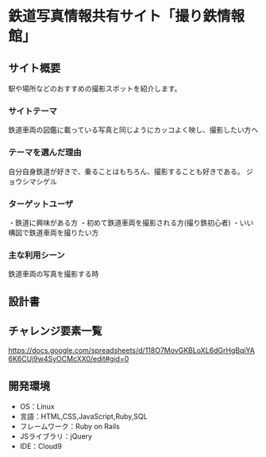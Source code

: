 # 鉄道写真情報共有サイト「撮り鉄情報館」

## サイト概要
駅や場所などのおすすめの撮影スポットを紹介します。

### サイトテーマ
鉄道車両の図鑑に載っている写真と同じようにカッコよく映し、撮影したい方へ

### テーマを選んだ理由
自分自身鉄道が好きで、乗ることはもちろん、撮影することも好きである。
ジョウシマシゲル

### ターゲットユーザ
・鉄道に興味がある方
・初めて鉄道車両を撮影される方(撮り鉄初心者)
・いい構図で鉄道車両を撮りたい方

### 主な利用シーン
鉄道車両の写真を撮影する時

## 設計書


## チャレンジ要素一覧
https://docs.google.com/spreadsheets/d/118O7MovGKBLoXL6dGrHgBqiYA6K6CUj9w4SyOCMcXX0/edit#gid=0

## 開発環境
- OS：Linux
- 言語：HTML,CSS,JavaScript,Ruby,SQL
- フレームワーク：Ruby on Rails
- JSライブラリ：jQuery
- IDE：Cloud9
